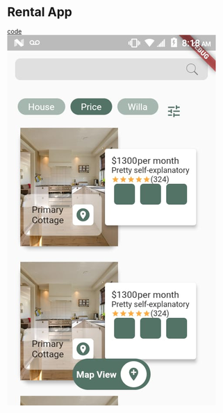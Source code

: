 # Rental App
[code](https://github.com/dafma/dream_walker/blob/master/lib/travel_app_ep498-499.dart)
![alt text](https://github.com/dafma/dream_walker/blob/master/Screens/rentalApp.jpeg)

